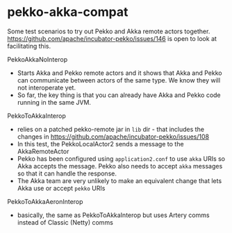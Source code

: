 # pekko-akka-compat

Some test scenarios to try out Pekko and Akka remote actors together. https://github.com/apache/incubator-pekko/issues/146 is open to look at facilitating this.

PekkoAkkaNoInterop
* Starts Akka and Pekko remote actors and it shows that Akka and Pekko can communicate between actors of the same type. We know they will not interoperate yet.
* So far, the key thing is that you can already have Akka and Pekko code running in the same JVM.

PekkoToAkkaInterop
* relies on a patched pekko-remote jar in `lib` dir - that includes the changes in https://github.com/apache/incubator-pekko/issues/108
* In this test, the PekkoLocalActor2 sends a message to the AkkaRemoteActor
* Pekko has been configured using `application2.conf` to use `akka` URIs so Akka accepts the message. Pekko also needs to accept `akka` messages so that it can handle the response.
* The Akka team are very unlikely to make an equivalent change that lets Akka use or accept `pekko` URIs

PekkoToAkkaAeronInterop
* basically, the same as PekkoToAkkaInterop but uses Artery comms instead of Classic (Netty) comms
